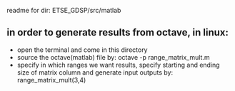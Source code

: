 readme for dir: ETSE_GDSP/src/matlab


## in order to generate results from octave, in linux:

* open the terminal and come in this directory
* source the octave(matlab) file by:
    octave -p range_matrix_mult.m
* specify in which ranges we want results, specify starting and ending size of matrix column and generate input outputs by:
    range_matrix_mult(3,4)
